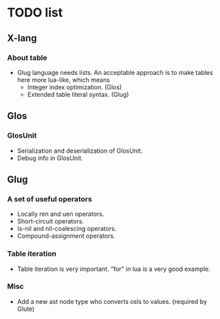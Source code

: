 # TODO list

## X-lang

### About table

- Glug language needs lists. An acceptable approach is to make tables here more lua-like, which means
  - Integer index optimization. (Glos)
  - Extended table literal syntax. (Glug)

## Glos

### GlosUnit

- Serialization and deserialization of GlosUnit.
- Debug info in GlosUnit.

## Glug

### A set of useful operators

- Locally ren and uen operators.
- Short-circuit operators.
- Is-nil and nil-coalescing operators.
- Compound-assignment operators.

### Table iteration

- Table iteration is very important. "for" in lua is a very good example.

### Misc

- Add a new ast node type who converts osls to values. (required by Glute)
